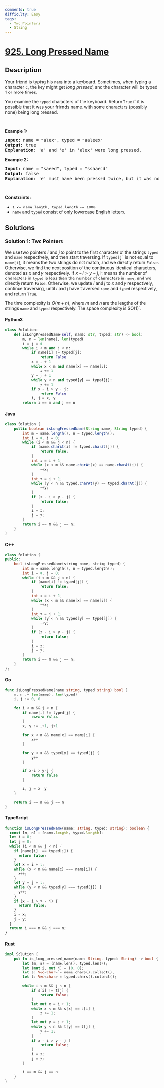 ```yaml
---
comments: true
difficulty: Easy
tags:
  - Two Pointers
  - String
---
```


<!-- problem:start -->

# [925. Long Pressed Name](https://leetcode.com/problems/long-pressed-name)


## Description

<!-- description:start -->

<p>Your friend is typing his <code>name</code> into a keyboard. Sometimes, when typing a character <code>c</code>, the key might get <em>long pressed</em>, and the character will be typed 1 or more times.</p>

<p>You examine the <code>typed</code> characters of the keyboard. Return <code>True</code> if it is possible that it was your friends name, with some characters (possibly none) being long pressed.</p>

<p>&nbsp;</p>
<p><strong class="example">Example 1:</strong></p>

<pre>
<strong>Input:</strong> name = &quot;alex&quot;, typed = &quot;aaleex&quot;
<strong>Output:</strong> true
<strong>Explanation: </strong>&#39;a&#39; and &#39;e&#39; in &#39;alex&#39; were long pressed.
</pre>

<p><strong class="example">Example 2:</strong></p>

<pre>
<strong>Input:</strong> name = &quot;saeed&quot;, typed = &quot;ssaaedd&quot;
<strong>Output:</strong> false
<strong>Explanation: </strong>&#39;e&#39; must have been pressed twice, but it was not in the typed output.
</pre>

<p>&nbsp;</p>
<p><strong>Constraints:</strong></p>

<ul>
	<li><code>1 &lt;= name.length, typed.length &lt;= 1000</code></li>
	<li><code>name</code> and <code>typed</code> consist of only lowercase English letters.</li>
</ul>

<!-- description:end -->

## Solutions

<!-- solution:start -->

### Solution 1: Two Pointers

We use two pointers $i$ and $j$ to point to the first character of the strings `typed` and `name` respectively, and then start traversing. If `typed[j]` is not equal to `name[i]`, it means the two strings do not match, and we directly return `False`. Otherwise, we find the next position of the continuous identical characters, denoted as $x$ and $y$ respectively. If $x - i > y - j$, it means the number of characters in `typed` is less than the number of characters in `name`, and we directly return `False`. Otherwise, we update $i$ and $j$ to $x$ and $y$ respectively, continue traversing, until $i$ and $j$ have traversed `name` and `typed` respectively, and return `True`.

The time complexity is $O(m + n)$, where $m$ and $n$ are the lengths of the strings `name` and `typed` respectively. The space complexity is $O(1)`.

<!-- tabs:start -->

#### Python3

```python
class Solution:
    def isLongPressedName(self, name: str, typed: str) -> bool:
        m, n = len(name), len(typed)
        i = j = 0
        while i < m and j < n:
            if name[i] != typed[j]:
                return False
            x = i + 1
            while x < m and name[x] == name[i]:
                x += 1
            y = j + 1
            while y < n and typed[y] == typed[j]:
                y += 1
            if x - i > y - j:
                return False
            i, j = x, y
        return i == m and j == n
```

#### Java

```java
class Solution {
    public boolean isLongPressedName(String name, String typed) {
        int m = name.length(), n = typed.length();
        int i = 0, j = 0;
        while (i < m && j < n) {
            if (name.charAt(i) != typed.charAt(j)) {
                return false;
            }
            int x = i + 1;
            while (x < m && name.charAt(x) == name.charAt(i)) {
                ++x;
            }
            int y = j + 1;
            while (y < n && typed.charAt(y) == typed.charAt(j)) {
                ++y;
            }
            if (x - i > y - j) {
                return false;
            }
            i = x;
            j = y;
        }
        return i == m && j == n;
    }
}
```

#### C++

```cpp
class Solution {
public:
    bool isLongPressedName(string name, string typed) {
        int m = name.length(), n = typed.length();
        int i = 0, j = 0;
        while (i < m && j < n) {
            if (name[i] != typed[j]) {
                return false;
            }
            int x = i + 1;
            while (x < m && name[x] == name[i]) {
                ++x;
            }
            int y = j + 1;
            while (y < n && typed[y] == typed[j]) {
                ++y;
            }
            if (x - i > y - j) {
                return false;
            }
            i = x;
            j = y;
        }
        return i == m && j == n;
    }
};
```

#### Go

```go
func isLongPressedName(name string, typed string) bool {
	m, n := len(name), len(typed)
	i, j := 0, 0

	for i < m && j < n {
		if name[i] != typed[j] {
			return false
		}
		x, y := i+1, j+1

		for x < m && name[x] == name[i] {
			x++
		}

		for y < n && typed[y] == typed[j] {
			y++
		}

		if x-i > y-j {
			return false
		}

		i, j = x, y
	}

	return i == m && j == n
}
```

#### TypeScript

```ts
function isLongPressedName(name: string, typed: string): boolean {
  const [m, n] = [name.length, typed.length];
  let i = 0;
  let j = 0;
  while (i < m && j < n) {
    if (name[i] !== typed[j]) {
      return false;
    }
    let x = i + 1;
    while (x < m && name[x] === name[i]) {
      x++;
    }
    let y = j + 1;
    while (y < n && typed[y] === typed[j]) {
      y++;
    }
    if (x - i > y - j) {
      return false;
    }
    i = x;
    j = y;
  }
  return i === m && j === n;
}
```

#### Rust

```rust
impl Solution {
    pub fn is_long_pressed_name(name: String, typed: String) -> bool {
        let (m, n) = (name.len(), typed.len());
        let (mut i, mut j) = (0, 0);
        let s: Vec<char> = name.chars().collect();
        let t: Vec<char> = typed.chars().collect();

        while i < m && j < n {
            if s[i] != t[j] {
                return false;
            }
            let mut x = i + 1;
            while x < m && s[x] == s[i] {
                x += 1;
            }
            let mut y = j + 1;
            while y < n && t[y] == t[j] {
                y += 1;
            }
            if x - i > y - j {
                return false;
            }
            i = x;
            j = y;
        }

        i == m && j == n
    }
}
```

<!-- tabs:end -->

<!-- solution:end -->

<!-- problem:end -->
